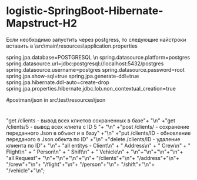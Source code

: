 # logistic-SpringBoot-Hibernate-Mapstruct-H2

Если необходимо запустить через postgress, то следующие найстроки вставить в \src\main\resources\application.properties

spring.jpa.database=POSTGRESQL \n
spring.datasource.platform=postgres
spring.datasource.url=jdbc:postgresql://localhost:5432/postgres
spring.datasource.username=postgres
spring.datasource.password=root
spring.jpa.show-sql=true
spring.jpa.generate-ddl=true
spring.jpa.hibernate.ddl-auto=create-drop
spring.jpa.properties.hibernate.jdbc.lob.non_contextual_creation=true


#postman/json 
in src\test\resources\json
#
#
#
"get /clients - вывод всех клиетов сохраненных в базе"+ "\n"
                +"get /clients/5 - вывод всех клиета с ID 5 "+ "\n"
                +"post /clients/ - сохранение переданного Json в объект и в базу" +"\n"
                +"put /clients/ID - обновление переданого в Json обекта по ID" +"\n"
                +"delete /clients/ID - удаление клиента по ID"+
                "\n"+
                "all entitys - Client\n" +
                "     Address\n" +
                "   Crew\n" +
                "    Flight\n" +
                "    Person\n" +
                "    Shift\n" +
                "    Vehicle\n" +
                "\n"+"\n"+"\n"+"\n"+
                "all Request"+
                "\n"+"\n"+"\n"+"\n"+
                "/clients"+"\n"+
                "/address"+"\n"+
                "/crew"+"\n"+
                "/flight"+"\n"+
                "/person"+"\n"+
                "/shift"+"\n"+
                "/vehicle"+"\n";
